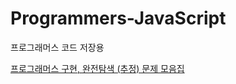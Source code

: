 # Programmers-JavaScript
프로그래머스 코드 저장용

[프로그래머스 구현, 완전탐색 (추정) 문제 모음집](https://docs.google.com/spreadsheets/d/1Vlay92JdEBDL4RokYn8aXOesdXnHTwN9suifLcPL_D0/edit?usp=sharing)

